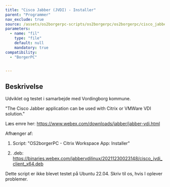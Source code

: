 ```yaml
---
title: "Cisco Jabber (JVDI) - Installer"
parent: "Programmer"
nav_exclude: true
source: /assets/os2borgerpc-scripts/os2borgerpc/os2borgerpc/cisco_jabber_install_jvdi.sh
parameters:
  - name: "fil"
    type: "file"
    default: null
    mandatory: true
compatibility:
  - "BorgerPC"


---
```


## Beskrivelse
Udviklet og testet i samarbejde med Vordingborg kommune.

"The Cisco Jabber application can be used with Citrix or VMWare VDI solution."

Læs emre her: https://www.webex.com/downloads/jabber/jabber-vdi.html

Afhænger af:

1) Script:  "OS2borgerPC - Citrix Workspace App: Installer"

2) .deb: https://binaries.webex.com/jabbervdilinux/20211230023148/cisco_jvdi_client_x64.deb

Dette script er ikke blevet testet på Ubuntu 22.04. Skriv til os, hvis I oplever problemer.